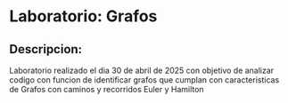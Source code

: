 # Laboratorio: Grafos

## Descripcion:

Laboratorio realizado el dia 30 de abril de 2025 con objetivo de analizar codigo con funcion de identificar grafos que cumplan con caracteristicas de Grafos con caminos y recorridos Euler y Hamilton
